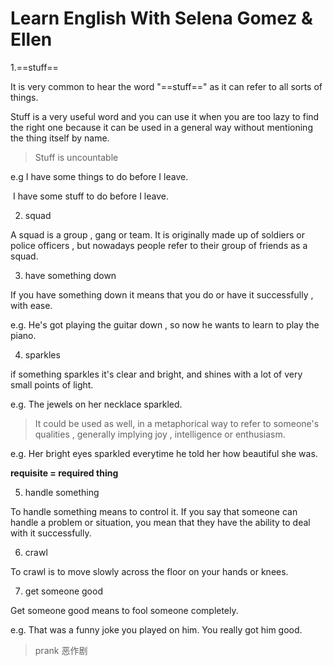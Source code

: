 # Learn English With Selena Gomez & Ellen

1.==stuff==

It is very common to hear the word "==stuff==" as it can refer to all sorts of things.

Stuff is a very useful word and you can use it when you are too lazy to find the right one because it can be used in a general way without mentioning the thing itself by name.

> Stuff is uncountable

e.g I have some things to do before I leave.

​		I have some stuff to do before I leave.

2. squad

A squad is a group , gang or team. It is originally made up of soldiers or police officers , but nowadays people refer to their group of friends as a squad.

3. have something down

If you have something down it means that you do or have it successfully , with ease.

e.g. He's got playing the guitar down , so now he wants to learn to play the piano.

4. sparkles

if something sparkles it's clear and bright, and shines with a lot of very small points of light.

e.g. The jewels on her necklace sparkled.

> It could be used as well, in a metaphorical way to refer to someone's qualities , generally implying joy , intelligence or enthusiasm.

e.g. Her bright eyes sparkled everytime he told her how beautiful she was.

**requisite = required thing**

5. handle something

To handle something means to control it. If you say that someone can handle a problem or situation, you mean that they have the ability to deal with it successfully.

6. crawl

To crawl is to move slowly across the floor on your hands or knees.

7. get someone good 

 Get someone good means to fool someone completely.

e.g. That was a funny joke you played on him. You really got him good.

> prank 恶作剧




